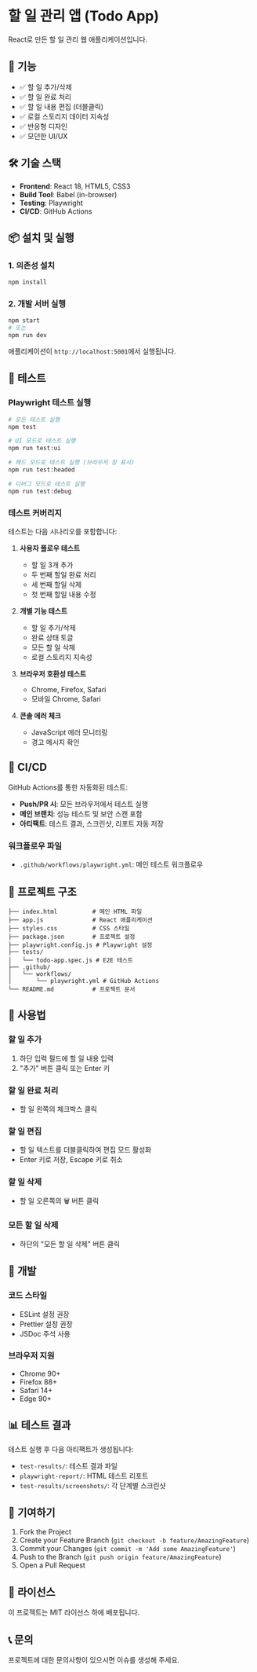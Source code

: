 # 할 일 관리 앱 (Todo App)

React로 만든 할 일 관리 웹 애플리케이션입니다.

## 🚀 기능

- ✅ 할 일 추가/삭제
- ✅ 할 일 완료 처리
- ✅ 할 일 내용 편집 (더블클릭)
- ✅ 로컬 스토리지 데이터 지속성
- ✅ 반응형 디자인
- ✅ 모던한 UI/UX

## 🛠️ 기술 스택

- **Frontend**: React 18, HTML5, CSS3
- **Build Tool**: Babel (in-browser)
- **Testing**: Playwright
- **CI/CD**: GitHub Actions

## 📦 설치 및 실행

### 1. 의존성 설치
```bash
npm install
```

### 2. 개발 서버 실행
```bash
npm start
# 또는
npm run dev
```

애플리케이션이 `http://localhost:5001`에서 실행됩니다.

## 🧪 테스트

### Playwright 테스트 실행

```bash
# 모든 테스트 실행
npm test

# UI 모드로 테스트 실행
npm run test:ui

# 헤드 모드로 테스트 실행 (브라우저 창 표시)
npm run test:headed

# 디버그 모드로 테스트 실행
npm run test:debug
```

### 테스트 커버리지

테스트는 다음 시나리오를 포함합니다:

1. **사용자 플로우 테스트**
   - 할 일 3개 추가
   - 두 번째 할일 완료 처리
   - 세 번째 할일 삭제
   - 첫 번째 할일 내용 수정

2. **개별 기능 테스트**
   - 할 일 추가/삭제
   - 완료 상태 토글
   - 모든 할 일 삭제
   - 로컬 스토리지 지속성

3. **브라우저 호환성 테스트**
   - Chrome, Firefox, Safari
   - 모바일 Chrome, Safari

4. **콘솔 에러 체크**
   - JavaScript 에러 모니터링
   - 경고 메시지 확인

## 🔄 CI/CD

GitHub Actions를 통한 자동화된 테스트:

- **Push/PR 시**: 모든 브라우저에서 테스트 실행
- **메인 브랜치**: 성능 테스트 및 보안 스캔 포함
- **아티팩트**: 테스트 결과, 스크린샷, 리포트 자동 저장

### 워크플로우 파일
- `.github/workflows/playwright.yml`: 메인 테스트 워크플로우

## 📁 프로젝트 구조

```
├── index.html          # 메인 HTML 파일
├── app.js              # React 애플리케이션
├── styles.css          # CSS 스타일
├── package.json        # 프로젝트 설정
├── playwright.config.js # Playwright 설정
├── tests/
│   └── todo-app.spec.js # E2E 테스트
├── .github/
│   └── workflows/
│       └── playwright.yml # GitHub Actions
└── README.md           # 프로젝트 문서
```

## 🎯 사용법

### 할 일 추가
1. 하단 입력 필드에 할 일 내용 입력
2. "추가" 버튼 클릭 또는 Enter 키

### 할 일 완료 처리
- 할 일 왼쪽의 체크박스 클릭

### 할 일 편집
- 할 일 텍스트를 더블클릭하여 편집 모드 활성화
- Enter 키로 저장, Escape 키로 취소

### 할 일 삭제
- 할 일 오른쪽의 🗑️ 버튼 클릭

### 모든 할 일 삭제
- 하단의 "모든 할 일 삭제" 버튼 클릭

## 🔧 개발

### 코드 스타일
- ESLint 설정 권장
- Prettier 설정 권장
- JSDoc 주석 사용

### 브라우저 지원
- Chrome 90+
- Firefox 88+
- Safari 14+
- Edge 90+

## 📊 테스트 결과

테스트 실행 후 다음 아티팩트가 생성됩니다:

- `test-results/`: 테스트 결과 파일
- `playwright-report/`: HTML 테스트 리포트
- `test-results/screenshots/`: 각 단계별 스크린샷

## 🤝 기여하기

1. Fork the Project
2. Create your Feature Branch (`git checkout -b feature/AmazingFeature`)
3. Commit your Changes (`git commit -m 'Add some AmazingFeature'`)
4. Push to the Branch (`git push origin feature/AmazingFeature`)
5. Open a Pull Request

## 📄 라이선스

이 프로젝트는 MIT 라이선스 하에 배포됩니다.

## 📞 문의

프로젝트에 대한 문의사항이 있으시면 이슈를 생성해 주세요.
